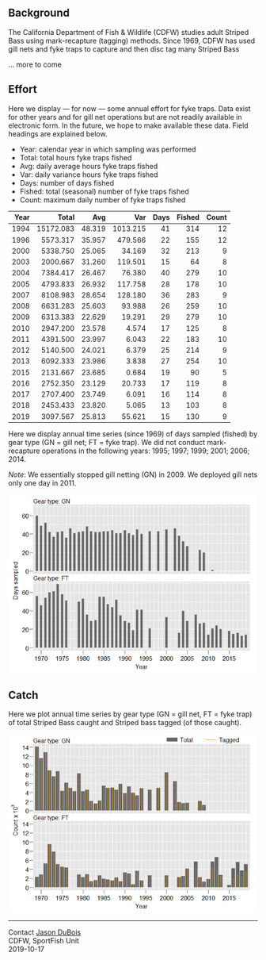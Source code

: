 
## Background

The California Department of Fish & Wildlife (CDFW) studies adult
Striped Bass using mark-recapture (tagging) methods. Since 1969, CDFW
has used gill nets and fyke traps to capture and then disc tag many
Striped Bass

… more to come

## Effort

Here we display — for now — some annual effort for fyke traps. Data
exist for other years and for gill net operations but are not readily
available in electronic form. In the future, we hope to make available
these data. Field headings are explained below.

  - Year: calendar year in which sampling was performed
  - Total: total hours fyke traps fished
  - Avg: daily average hours fyke traps fished
  - Var: daily variance hours fyke traps fished
  - Days: number of days fished
  - Fished: total (seasonal) number of fyke traps fished
  - Count: maximum daily number of fyke traps fished

| Year |     Total |    Avg |      Var | Days | Fished | Count |
| ---: | --------: | -----: | -------: | ---: | -----: | ----: |
| 1994 | 15172.083 | 48.319 | 1013.215 |   41 |    314 |    12 |
| 1996 |  5573.317 | 35.957 |  479.566 |   22 |    155 |    12 |
| 2000 |  5338.750 | 25.065 |   34.169 |   32 |    213 |     9 |
| 2003 |  2000.667 | 31.260 |  119.501 |   15 |     64 |     8 |
| 2004 |  7384.417 | 26.467 |   76.380 |   40 |    279 |    10 |
| 2005 |  4793.833 | 26.932 |  117.758 |   28 |    178 |    10 |
| 2007 |  8108.983 | 28.654 |  128.180 |   36 |    283 |     9 |
| 2008 |  6631.283 | 25.603 |   93.988 |   26 |    259 |    10 |
| 2009 |  6313.383 | 22.629 |   19.291 |   29 |    279 |    10 |
| 2010 |  2947.200 | 23.578 |    4.574 |   17 |    125 |     8 |
| 2011 |  4391.500 | 23.997 |    6.043 |   22 |    183 |    10 |
| 2012 |  5140.500 | 24.021 |    6.379 |   25 |    214 |     9 |
| 2013 |  6092.333 | 23.986 |    3.838 |   27 |    254 |    10 |
| 2015 |  2131.667 | 23.685 |    0.684 |   19 |     90 |     5 |
| 2016 |  2752.350 | 23.129 |   20.733 |   17 |    119 |     8 |
| 2017 |  2707.400 | 23.749 |    6.091 |   16 |    114 |     8 |
| 2018 |  2453.433 | 23.820 |    5.065 |   13 |    103 |     8 |
| 2019 |  3097.567 | 25.813 |   55.621 |   15 |    130 |     9 |

Here we display annual time series (since 1969) of days sampled (fished)
by gear type (GN = gill net; FT = fyke trap). We did not conduct
mark-recapture operations in the following years: 1995; 1997; 1999;
2001; 2006; 2014.

*Note*: We essentially stopped gill netting (GN) in 2009. We deployed
gill nets only one day in 2011.

![](ReadMe_files/figure-gfm/plot-days-gear-1.png)<!-- -->

## Catch

Here we plot annual time series by gear type (GN = gill net, FT = fyke
trap) of total Striped Bass caught and Striped bass tagged (of those
caught).

<!-- *Note*: <need to talk about how earlier years electronic data not available for fish not tagged> -->

![](ReadMe_files/figure-gfm/plot-catch-1.png)<!-- -->

-----

Contact [Jason DuBois](mailto:jason.dubois@wildlife.ca.gov)  
CDFW, SportFish Unit  
2019-10-17
